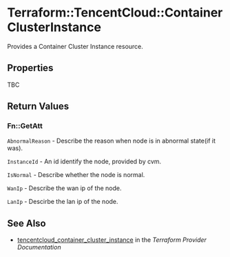 # Terraform::TencentCloud::ContainerClusterInstance

Provides a Container Cluster Instance resource.

## Properties

TBC

## Return Values

### Fn::GetAtt

`AbnormalReason` - Describe the reason when node is in abnormal state(if it was).

`InstanceId` - An id identify the node, provided by cvm.

`IsNormal` - Describe whether the node is normal.

`WanIp` - Describe the wan ip of the node.

`LanIp` - Descirbe the lan ip of the node.

## See Also

* [tencentcloud_container_cluster_instance](https://www.terraform.io/docs/providers/tencentcloud/r/container_cluster_instance.html) in the _Terraform Provider Documentation_